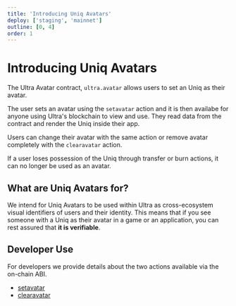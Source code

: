 ```yaml
---
title: 'Introducing Uniq Avatars'
deploy: ['staging', 'mainnet']
outline: [0, 4]
order: 1
---
```


# Introducing Uniq Avatars

The Ultra Avatar contract, `ultra.avatar` allows users to set an Uniq as their avatar.

The user sets an avatar using the `setavatar` action and it is then availabe for anyone using Ultra's blockchain to view and use. They read data from the contract and render the Uniq inside their app.

Users can change their avatar with the same action or remove avatar completely with the `clearavatar` action.

If a user loses possession of the Uniq through transfer or burn actions, it can no longer be used as an avatar.

## What are Uniq Avatars for?

We intend for Uniq Avatars to be used within Ultra as cross-ecosystem visual identifiers of users and their identity. This means that if you see someone with a Uniq as their avatar in a game or an application, you can rest assured that **it is verifiable**.

## Developer Use

For developers we provide details about the two actions available via the on-chain ABI.

-   [setavatar](./setavatar.md)
-   [clearavatar](./clearavatar.md)
